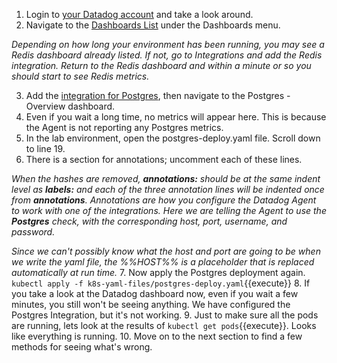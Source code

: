 1. Login to <a href="https://app.datadoghq.com" target="_datadog">your Datadog account</a> and take a look around.
2. Navigate to the <a href="https://app.datadoghq.com/dashboard/lists" target="_datadog">Dashboards List</a> under the Dashboards menu.

  *Depending on how long your environment has been running, you may see a Redis dashboard already listed. If not, go to Integrations and add the Redis integration. Return to the Redis dashboard and within a minute or so you should start to see Redis metrics.*

3. Add the <a href="https://app.datadoghq.com/account/settings#integrations/postgres" target="_datadog">integration for Postgres</a>, then navigate to the Postgres - Overview dashboard.
4. Even if you wait a long time, no metrics will appear here. This is because the Agent is not reporting any Postgres metrics.
5. In the lab environment, open the postgres-deploy.yaml file. Scroll down to line 19.
6. There is a section for annotations; uncomment each of these lines.

  *When the hashes are removed, **annotations:** should be at the same indent level as **labels:** and each of the three annotation lines will be indented once from **annotations**.*
  *Annotations are how you configure the Datadog Agent to work with one of the integrations. Here we are telling the Agent to use the **Postgres** check, with the corresponding host, port, username, and password.*
  
  *Since we can't possibly know what the host and port are going to be when we write the yaml file, the %%HOST%% is a placeholder that is replaced automatically at run time.*
7. Now apply the Postgres deployment again. `kubectl apply -f k8s-yaml-files/postgres-deploy.yaml`{{execute}}
8. If you take a look at the Datadog dashboard now, even if you wait a few minutes, you still won't be seeing anything. We have configured the Postgres Integration, but it's not working.
9. Just to make sure all the pods are running, lets look at the results of `kubectl get pods`{{execute}}. Looks like everything is running.
10.  Move on to the next section to find a few methods for seeing what's wrong.
